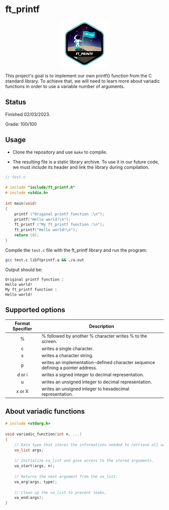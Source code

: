 # ft_printf

<p align="center">
  <img src="https://github.com/ArenKae/ArenKae/blob/main/42%20badges/ft_printfe.png" alt="ft_printf 42 project badge"/>
</p>

This project's goal is to implement our own printf() function from the C standard library. To achieve that, we will need to learn more about variadic functions in order to use a variable number of arguments.

## Status
Finished 02/03/2023.

Grade: 100/100

## Usage

- Clone the repository and use ```make``` to compile.

- The resulting file is a static library archive. To use it in our future code, we must include its header and link the library during compilation.

```c
// test.c

# include "include/ft_printf.h"
# include <stdio.h>

int main(void)
{
	printf ("Original printf function :\n");
    printf("Hello world!\n");
	ft_printf ("My ft_printf function :\n");
    ft_printf("Hello world!\n");
    return (0);
}
```
Compile the ``test.c`` file with the ft_printf library and run the program:
```bash
gcc test.c libftprintf.a && ./a.out
```
Output should be:
```
Original printf function :
Hello world!
My ft_printf function :
Hello world!
```
## Supported options
<table>
    <thead>
        <tr>
            <th>Format Specifier</th>
            <th>Description</th>
        </tr>
    </thead>
    <tbody>
	</thead>
        <tr>
            <td align="center">%</td>
            <td>% followed by another % character writes % to the screen.</td>
        </tr>
        <tr>
            <td align="center">c</td>
            <td>writes a single character.</td>
        </tr>
        <tr>
            <td align="center">s</td>
            <td>writes a character string.</td>
        </tr>
        <tr>
            <td align="center">p</td>
            <td>writes an implementation-defined character sequence defining a pointer address.</td>
        </tr>
        <tr>
            <td align="center">d or i</td>
            <td>writes a signed integer to decimal representation.</td>
        </tr>
        <tr>
            <td align="center">u</td>
            <td>writes an unsigned integer to decimal representation.</td>
        </tr>
        <tr>
            <td align="center">x or X</td>
            <td>writes an unsigned integer to hexadecimal representation.</td>
        </tr>
    </tbody>
</table>

## About variadic functions

```c
# include <stdarg.h>

void variadic_function(int n, ...)
{
	// Data type that stores the informations needed to retrieve all arguments.
	va_list args;

	// Initialize va_list and give access to the stored arguments.
	va_start(args, n);

	// Returns the next argument from the va_list.
	va_arg(args, type);

	// Clean up the va_list to prevent leaks.
	va_end(args);
}
```